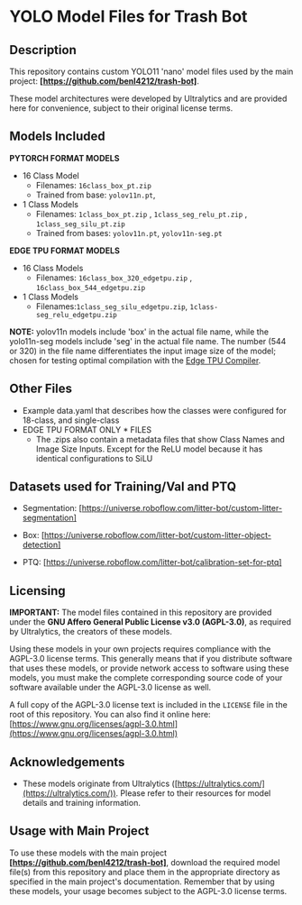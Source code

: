 # YOLO Model Files for Trash Bot

## Description

This repository contains custom YOLO11 'nano' model files used by the main project: **[https://github.com/benl4212/trash-bot]**.


These model architectures were developed by Ultralytics and are provided here for convenience, subject to their original license terms.


## Models Included

**PYTORCH FORMAT MODELS**
* 16 Class Model
  * Filenames: `16class_box_pt.zip`
  * Trained from base: `yolov11n.pt`,
* 1 Class Models
  * Filenames: `1class_box_pt.zip` , `1class_seg_relu_pt.zip` , `1class_seg_silu_pt.zip`
  * Trained from bases: `yolov11n.pt`, `yolov11n-seg.pt`
  
**EDGE TPU FORMAT MODELS**
* 16 Class Models
  * Filenames: `16class_box_320_edgetpu.zip` , `16class_box_544_edgetpu.zip`
* 1 Class Models
  * Filenames:`1class_seg_silu_edgetpu.zip`, `1class-seg_relu_edgetpu.zip`

**NOTE:** yolov11n models include 'box' in the actual file name, while the yolo11n-seg models include 'seg' in the actual file name. 
The number (544 or 320) in the file name differentiates the input image size of the model; chosen for testing optimal compilation with 
the [Edge TPU Compiler](https://colab.research.google.com/github/google-coral/tutorials/blob/master/compile_for_edgetpu.ipynb).


## Other Files
* Example data.yaml that describes how the classes were configured for 18-class, and single-class
* EDGE TPU FORMAT ONLY * FILES
  * The .zips also contain a metadata files that show Class Names and Image Size Inputs. Except for the ReLU model because it has identical configurations to SiLU

## Datasets used for Training/Val and PTQ
* Segmentation: [https://universe.roboflow.com/litter-bot/custom-litter-segmentation]
 
* Box: [https://universe.roboflow.com/litter-bot/custom-litter-object-detection]
  
* PTQ: [https://universe.roboflow.com/litter-bot/calibration-set-for-ptq]

## Licensing

**IMPORTANT:** The model files contained in this repository are provided under the **GNU Affero General Public License v3.0 (AGPL-3.0)**, as required by Ultralytics, the creators of these models.

Using these models in your own projects requires compliance with the AGPL-3.0 license terms. This generally means that if you distribute software that uses these models, or provide network access to software using these models, you must make the complete corresponding source code of your software available under the AGPL-3.0 license as well.

A full copy of the AGPL-3.0 license text is included in the `LICENSE` file in the root of this repository. You can also find it online here: [https://www.gnu.org/licenses/agpl-3.0.html](https://www.gnu.org/licenses/agpl-3.0.html)

## Acknowledgements

* These models originate from Ultralytics ([https://ultralytics.com/](https://ultralytics.com/)). Please refer to their resources for model details and training information.

## Usage with Main Project

To use these models with the main project **[https://github.com/benl4212/trash-bot]**, download the required model file(s) from this repository and place them in the appropriate directory as specified in the main project's documentation. Remember that by using these models, your usage becomes subject to the AGPL-3.0 license terms.


